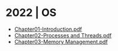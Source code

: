 # 2022 | OS

* [Chapter01-Introduction.pdf](Chapter01-Introduction.pdf)
* [Chapter02-Processes and Threads.pdf](Chapter02-Processes%20and%20Threads.pdf)
* [Chapter03-Memory Management.pdf](Chapter03-Memory%20Management.pdf)
